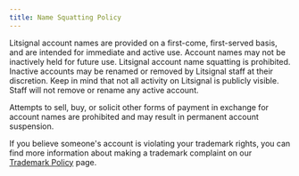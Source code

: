 ```yaml
---
title: Name Squatting Policy
---
```

Litsignal account names are provided on a first-come, first-served basis, and are intended for immediate and active use. Account names may not be inactively held for future use. Litsignal account name squatting is prohibited. Inactive accounts may be renamed or removed by Litsignal staff at their discretion. Keep in mind that not all activity on Litsignal is publicly visible. Staff will not remove or rename any active account.

Attempts to sell, buy, or solicit other forms of payment in exchange for account names are prohibited and may result in permanent account suspension.

If you believe someone's account is violating your trademark rights, you can find more information about making a trademark complaint on our [Trademark Policy](/articles/github-trademark-policy/) page.
